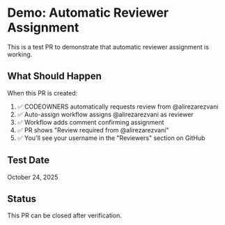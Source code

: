 # Demo: Automatic Reviewer Assignment

This is a test PR to demonstrate that automatic reviewer assignment is working.

## What Should Happen

When this PR is created:

1. ✅ CODEOWNERS automatically requests review from @alirezarezvani
2. ✅ Auto-assign workflow assigns @alirezarezvani as reviewer
3. ✅ Workflow adds comment confirming assignment
4. ✅ PR shows "Review required from @alirezarezvani"
5. ✅ You'll see your username in the "Reviewers" section on GitHub

## Test Date
October 24, 2025

## Status
This PR can be closed after verification.
